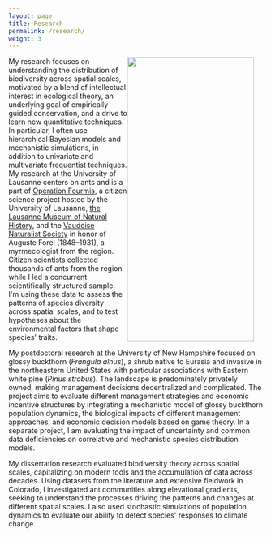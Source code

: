 ```yaml
---
layout: page
title: Research
permalink: /research/
weight: 3
---
```


[<img width="250" height="560" style="float:right; margin-right: 20px" src="{{ site.url }}/assets/CO_antMod.png">](https://onlinelibrary.wiley.com/doi/full/10.1111/ecog.04115)
My research focuses on understanding the distribution of biodiversity across spatial scales, motivated by a blend of intellectual interest in ecological theory, an underlying goal of empirically guided conservation, and a drive to learn new quantitative techniques. In particular, I often use hierarchical Bayesian models and mechanistic simulations, in addition to univariate and multivariate frequentist techniques. My research at the University of Lausanne centers on ants and is a part of [Opération Fourmis](https://wp.unil.ch/fourmisvaud), a citizen science project hosted by the University of Lausanne, [the Lausanne Museum of Natural History](http://www.zoologie.vd.ch/actuellement/), and the [Vaudoise Naturalist Society](https://wp.unil.ch/svsn/) in honor of Auguste Forel (1848–1931), a myrmecologist from the region. Citizen scientists collected thousands of ants from the region while I led a concurrent scientifically structured sample. I'm using these data to assess the patterns of species diversity across spatial scales, and to test hypotheses about the environmental factors that shape species' traits.  

My postdoctoral research at the University of New Hampshire focused on glossy buckthorn (*Frangula alnus*), a shrub native to Eurasia and invasive in the northeastern United States with particular associations with Eastern white pine (*Pinus strobus*). The landscape is predominately privately owned, making management decisions decentralized and complicated. The project aims to evaluate different management strategies and economic incentive structures by integrating a mechanistic model of glossy buckthorn population dynamics, the biological impacts of different management approaches, and economic decision models based on game theory. In a separate project, I am evaluating the impact of uncertainty and common data deficiencies on correlative and mechanistic species distribution models.  

My dissertation research evaluated biodiversity theory across spatial scales, capitalizing on modern tools and the accumulation of data across decades. Using datasets from the literature and extensive fieldwork in Colorado, I investigated ant communities along elevational gradients, seeking to understand the processes driving the patterns and changes at different spatial scales. I also used stochastic simulations of population dynamics to evaluate our ability to detect species' responses to climate change.
